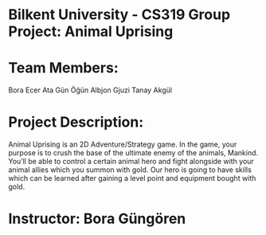 # Bilkent University - CS319 Group Project: Animal Uprising

# Team Members:
Bora Ecer
Ata Gün Öğün
Albjon Gjuzi
Tanay Akgül
    
# Project Description:
Animal Uprising is an 2D Adventure/Strategy game. In the game, your purpose is to crush the base of the ultimate enemy of the animals, Mankind. You’ll be able to control a certain animal hero and fight alongside with your animal allies which you summon with gold. Our hero is going to have skills which can be learned after gaining a level point and equipment bought with gold.    

# Instructor: Bora Güngören
